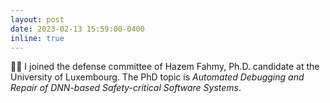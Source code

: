 ```yaml
---
layout: post
date: 2023-02-13 15:59:00-0400
inline: true
---
```


:man_technologist: I joined the defense committee of Hazem Fahmy, Ph.D. candidate at the University of Luxembourg. The PhD topic is *Automated Debugging and Repair of DNN-based Safety-critical Software Systems*.